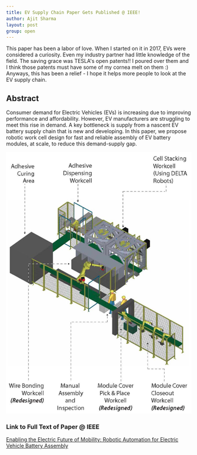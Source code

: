 ```yaml
---
title: EV Supply Chain Paper Gets Published @ IEEE!
author: Ajit Sharma
layout: post
group: open
---
```


This paper has been a labor of love. When I started on it in 2017, EVs were considered a curiosity. Even my industry partner had little knowledge of the field. The saving grace was TESLA's open patents!! I poured over them and I think those patents must have some of my cornea melt on them :) Anyways, this has been a relief - I hope it helps more people to look at the EV supply chain.

## Abstract
Consumer demand for Electric Vehicles (EVs) is increasing due to improving performance and affordability. However, EV manufacturers are struggling to meet this rise in demand. A key bottleneck is supply from a nascent EV battery supply chain that is new and developing. 
In this paper, we propose robotic work cell design for fast and reliable assembly of EV battery modules, at scale, to reduce this demand-supply gap.

![EV Battery Assembly Line](/static/img/pub/DeltaFullLine-Redesign-Portrait.jpg)

### Link to Full Text of Paper @ IEEE
[Enabling the Electric Future of Mobility: Robotic Automation for Electric Vehicle Battery Assembly](https://ieeexplore.ieee.org/document/8902005)
